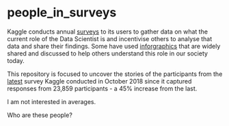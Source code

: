 # people_in_surveys

Kaggle conducts annual [surveys](https://www.kaggle.com/surveys/2017) to its users to gather data on what the current role of the Data Scientist is and incentivise others to analyse that data and share their findings. Some have used [inforgraphics](https://www.cloudfactory.com/hubfs/02-Contents/5-Infographics/Life-of-Data-Scientist-Infographic.pdf?hsCtaTracking=4ed5fb6f-cb6d-4b5f-971e-3f69697204c2%7C77b4ec9b-262d-4ae4-bab3-8ac3be56a4f8) that are widely shared and discussed to help others understand this role in our society today.


This repository is focused to uncover the stories of the participants from the [latest](https://www.kaggle.com/kaggle/kaggle-survey-2018#multipleChoiceResponses.csv) survey Kaggle conducted in October 2018 since it captured responses from 23,859 participants - a 45% increase from the last.

I am not interested in averages.

Who are these people?
